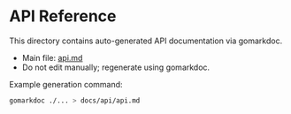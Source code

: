 # API Reference

This directory contains auto-generated API documentation via gomarkdoc.

- Main file: [api.md](api.md)
- Do not edit manually; regenerate using gomarkdoc.

Example generation command:

```bash
gomarkdoc ./... > docs/api/api.md
```
